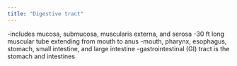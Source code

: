 ```yaml
---
title: "Digestive tract"
---
```

-includes mucosa, submucosa, muscularis externa, and serosa
-30 ft long muscular tube extending from mouth to anus
-mouth, pharynx, esophagus, stomach, small intestine, and large intestine
-gastrointestinal (GI) tract is the stomach and intestines

